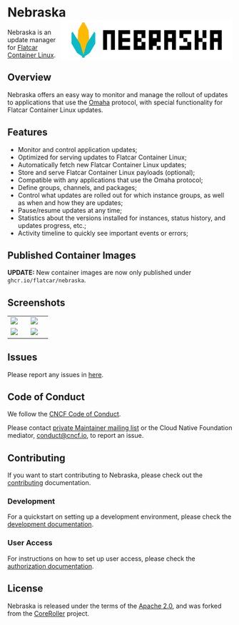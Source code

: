 # Nebraska  <img align="right" width=384 src="docs/nebraska-logo.svg">

Nebraska is an update manager for [Flatcar Container Linux](https://www.flatcar-linux.org/).

## Overview

Nebraska offers an easy way to monitor and manage the rollout of updates to applications that use
the [Omaha](https://code.google.com/p/omaha/) protocol, with special functionality for Flatcar Container Linux updates.

## Features

- Monitor and control application updates;
- Optimized for serving updates to Flatcar Container Linux;
- Automatically fetch new Flatcar Container Linux updates;
- Store and serve Flatcar Container Linux payloads (optional);
- Compatible with any applications that use the Omaha protocol;
- Define groups, channels, and packages;
- Control what updates are rolled out for which instance groups, as well as when and how they are updates;
- Pause/resume updates at any time;
- Statistics about the versions installed for instances, status history, and updates progress, etc.;
- Activity timeline to quickly see important events or errors;

## Published Container Images

**UPDATE:** New container images are now only published under `ghcr.io/flatcar/nebraska`.

## Screenshots

<table>
    <tr>
        <td width="33%"><img src="https://github.com/kinvolk/nebraska/raw/screenshots/screenshots/main.png"></td>
        <td width="33%"><img src="https://github.com/kinvolk/nebraska/raw/screenshots/screenshots/flatcar_app.png"></td>
    </tr>
    <tr>
        <td width="33%"><img src="https://github.com/kinvolk/nebraska/raw/screenshots/screenshots/group_details.png"></td>
        <td width="33%"><img src="https://github.com/kinvolk/nebraska/raw/screenshots/screenshots/instance_details.png"></td>
    </tr>
</table>

## Issues

Please report any issues in [here](https://github.com/kinvolk/nebraska/issues).

## Code of Conduct

We follow the [CNCF Code of Conduct](https://github.com/cncf/foundation/blob/main/code-of-conduct.md).

Please contact [private Maintainer mailing list](maintainers@flatcar-linux.org) or the Cloud Native Foundation mediator, conduct@cncf.io, to report an issue.

## Contributing

If you want to start contributing to Nebraska, please check out the [contributing](https://kinvolk.io/docs/nebraska/latest/contributing/) documentation.

### Development

For a quickstart on setting up a development environment, please check the [development documentation](https://kinvolk.io/docs/nebraska/latest/development/).

### User Access

For instructions on how to set up user access, please check the [authorization documentation](https://kinvolk.io/docs/nebraska/latest/authorization/).

## License

Nebraska is released under the terms of the [Apache 2.0](http://www.apache.org/licenses/LICENSE-2.0), and was forked from the [CoreRoller](https://github.com/coreroller/coreroller) project.

